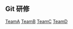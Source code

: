 ## Git 研修

[TeamA](https://consallink-inhouse.github.io/git-training/)
[TeamB](https://consallink-inhouse.github.io/git-training/)
[TeamC](https://consallink-inhouse.github.io/git-training/)
[TeamD](https://consallink-inhouse.github.io/git-training/)
